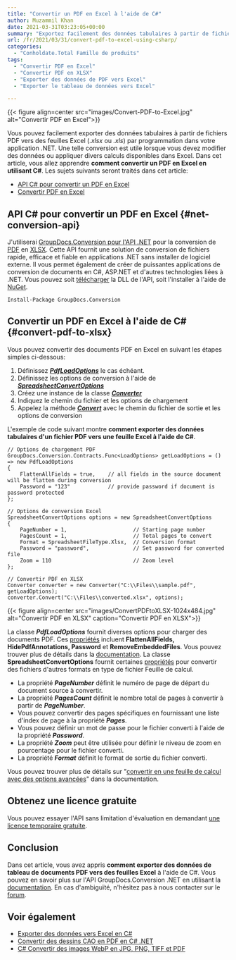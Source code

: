 ```yaml
---
title: "Convertir un PDF en Excel à l'aide de C#"
author: Muzammil Khan
date: 2021-03-31T03:23:05+00:00
summary: "Exportez facilement des données tabulaires à partir de fichiers PDF vers des feuilles Excel (.xlsx ou .xls) par programmation dans votre application .NET. Dans cet article, vous allez apprendre **à convertir un PDF en Excel à l'aide de C#** ."
url: /fr/2021/03/31/convert-pdf-to-excel-using-csharp/
categories:
  - "Conholdate.Total Famille de produits"
tags:
  - "Convertir PDF en Excel"
  - "Convertir PDF en XLSX"
  - "Exporter des données de PDF vers Excel"
  - "Exporter le tableau de données vers Excel"

---
```


{{< figure align=center src="images/Convert-PDF-to-Excel.jpg" alt="Convertir PDF en Excel">}}
 
Vous pouvez facilement exporter des données tabulaires à partir de fichiers PDF vers des feuilles Excel (_.xlsx_ ou _.xls_) par programmation dans votre application .NET. Une telle conversion est utile lorsque vous devez modifier des données ou appliquer divers calculs disponibles dans Excel. Dans cet article, vous allez apprendre **comment convertir un PDF en Excel en utilisant C#**.
Les sujets suivants seront traités dans cet article:
  * [API C# pour convertir un PDF en Excel][2]
  * [Convertir PDF en Excel][3]

## API C# pour convertir un PDF en Excel {#net-conversion-api}

J'utiliserai [GroupDocs.Conversion pour l'API .NET][4] pour la conversion de [PDF][5] en [XLSX][6]. Cette API fournit une solution de conversion de fichiers rapide, efficace et fiable en applications .NET sans installer de logiciel externe. Il vous permet également de créer de puissantes applications de conversion de documents en C#, ASP.NET et d'autres technologies liées à .NET.
Vous pouvez soit [télécharger][7] la DLL de l'API, soit l'installer à l'aide de [NuGet][8].
```
Install-Package GroupDocs.Conversion
```
## Convertir un PDF en Excel à l'aide de C# {#convert-pdf-to-xlsx}

Vous pouvez convertir des documents PDF en Excel en suivant les étapes simples ci-dessous:
  1. Définissez _**[PdfLoadOptions][9]**_ le cas échéant.
  2. Définissez les options de conversion à l'aide de _**[SpreadsheetConvertOptions][10]**_
  3. Créez une instance de la classe _**[Converter][11]**_
  4. Indiquez le chemin du fichier et les options de chargement
  5. Appelez la méthode _**[Convert][12]**_ avec le chemin du fichier de sortie et les options de conversion

L'exemple de code suivant montre **comment exporter des données tabulaires d'un fichier PDF vers une feuille Excel à l'aide de C#**.
```
// Options de chargement PDF
GroupDocs.Conversion.Contracts.Func<LoadOptions> getLoadOptions = () => new PdfLoadOptions
{
    FlattenAllFields = true,    // all fields in the source document will be flatten during conversion
    Password = "123"            // provide password if document is password protected
};

// Options de conversion Excel
SpreadsheetConvertOptions options = new SpreadsheetConvertOptions
{
    PageNumber = 1,                     // Starting page number
    PagesCount = 1,                     // Total pages to convert
    Format = SpreadsheetFileType.Xlsx,  // Conversion format
    Password = "password",              // Set password for converted file
    Zoom = 110                          // Zoom level
};

// Convertir PDF en XLSX
Converter converter = new Converter("C:\\Files\\sample.pdf", getLoadOptions);
converter.Convert("C:\\Files\\converted.xlsx", options);
```

{{< figure align=center src="images/ConvertPDFtoXLSX-1024x484.jpg" alt="Convertir PDF en XLSX" caption="Convertir PDF en XLSX">}}
 
La classe **_PdfLoadOptions_** fournit diverses options pour charger des documents PDF. Ces [propriétés][14] incluent **FlattenAllFields, HidePdfAnnotations, Password** et **RemoveEmbeddedFiles**. Vous pouvez trouver plus de détails dans la [documentation][15].
La classe **SpreadsheetConvertOptions** fournit certaines [propriétés][16] pour convertir des fichiers d'autres formats en type de fichier Feuille de calcul.
  * La propriété **_PageNumber_** définit le numéro de page de départ du document source à convertir.
  * La propriété **_PagesCount_** définit le nombre total de pages à convertir à partir de **_PageNumber_**.
  * Vous pouvez convertir des pages spécifiques en fournissant une liste d'index de page à la propriété **_Pages_**.
  * Vous pouvez définir un mot de passe pour le fichier converti à l'aide de la propriété **_Password_**.
  * La propriété **_Zoom_** peut être utilisée pour définir le niveau de zoom en pourcentage pour le fichier converti.
  * La propriété **_Format_** définit le format de sortie du fichier converti.

Vous pouvez trouver plus de détails sur "[convertir en une feuille de calcul avec des options avancées][17]" dans la documentation.

## Obtenez une licence gratuite

Vous pouvez essayer l'API sans limitation d'évaluation en demandant [une licence temporaire gratuite][18].

## Conclusion

Dans cet article, vous avez appris **comment exporter des données de tableau de** **documents PDF vers des feuilles Excel** à l'aide de C#. Vous pouvez en savoir plus sur l'API GroupDocs.Conversion .NET en utilisant la [documentation][19]. En cas d'ambiguïté, n'hésitez pas à nous contacter sur le [forum][20].

## Voir également

  * [Exporter des données vers Excel en C#][21]
  * [Convertir des dessins CAO en PDF en C# .NET][22]
  * [C# Convertir des images WebP en JPG, PNG, TIFF et PDF][23]

 [1]: https://blog.conholdate.com/wp-content/uploads/sites/27/2021/03/Convert-PDF-to-Excel.jpg
 [2]: #net-conversion-api
 [3]: #convert-pdf-to-xlsx
 [4]: https://products.groupdocs.com/conversion/net
 [5]: https://docs.fileformat.com/pdf/
 [6]: https://docs.fileformat.com/spreadsheet/xlsx/
 [7]: https://downloads.groupdocs.com/conversion/net
 [8]: https://www.nuget.org/packages/GroupDocs.Conversion
 [9]: https://apireference.groupdocs.com/conversion/net/groupdocs.conversion.options.load/pdfloadoptions
 [10]: https://apireference.groupdocs.com/conversion/net/groupdocs.conversion.options.convert/spreadsheetconvertoptions
 [11]: https://apireference.groupdocs.com/conversion/net/groupdocs.conversion/converter
 [12]: https://apireference.groupdocs.com/conversion/net/groupdocs.conversion.converter/convert/methods/16
 [13]: https://blog.conholdate.com/wp-content/uploads/sites/27/2021/03/ConvertPDFtoXLSX.jpg
 [14]: https://apireference.groupdocs.com/conversion/net/groupdocs.conversion.options.load/pdfloadoptions/properties/index
 [15]: https://docs.groupdocs.com/conversion/net/load-pdf-document-with-options/
 [16]: https://apireference.groupdocs.com/conversion/net/groupdocs.conversion.options.convert/spreadsheetconvertoptions/properties/index
 [17]: https://docs.groupdocs.com/conversion/net/convert-to-spreadsheet-with-advanced-options/
 [18]: https://purchase.groupdocs.com/temporary-license
 [19]: https://docs.groupdocs.com/conversion/net/
 [20]: https://forum.groupdocs.com/c/conversion/11
 [21]: https://blog.conholdate.com/2020/08/10/export-data-to-excel-in-csharp/
 [22]: https://blog.groupdocs.com/2020/11/08/convert-cad-drawings-to-pdf-in-csharp/
 [23]: https://blog.groupdocs.com/2020/06/30/convert-webp-to-jpg-png-tiff-and-pdf-in-csharp/


